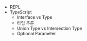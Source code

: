- REPL
- TypeScript
    - Interface vs Type
    - 타입 추론
    - Union Type vs Intersection Type
    - Optional Parameter